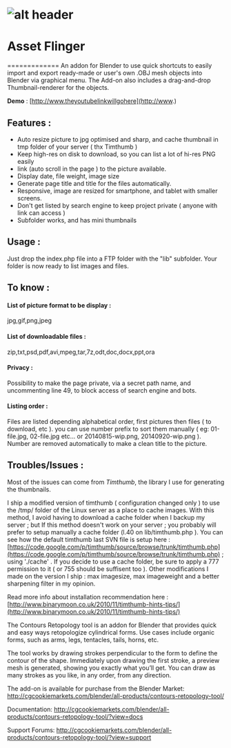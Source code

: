 ![alt header](http://i.imgur.com/gp3BdlI.jpg)
=============
# Asset Flinger
=============
An addon for Blender to use quick shortcuts to easily import and export ready-made or user's own .OBJ mesh objects into Blender via graphical menu. The Add-on also includes a drag-and-drop Thumbnail-renderer for the objects.

**Demo** : [http://www.theyoutubelinkwillgohere](http://www.)

## Features :

* Auto resize picture to jpg optimised and sharp, and cache thumbnail in tmp folder of your server ( thx Timthumb )
* Keep high-res on disk to download, so you can list a lot of hi-res PNG easily
* link (auto scroll in the page ) to the picture available.
* Display date, file weight, image size
* Generate page title and title for the files automatically.
* Responsive, image are resized for smartphone, and tablet with smaller screens. 
* Don't get listed by search engine to keep project private ( anyone with link can access )
* Subfolder works, and has mini thumbnails

## Usage :

Just drop the index.php file into a FTP folder with the "lib" subfolder.
Your folder is now ready to list images and files. 

## To know :

#### List of picture format to be display :

jpg,gif,png,jpeg
 
#### List of downloadable files : 

zip,txt,psd,pdf,avi,mpeg,tar,7z,odt,doc,docx,ppt,ora

#### Privacy :

Possibility to make the page private, via a secret path name, and uncommenting line 49, to block access of search engine and bots. 

#### Listing order :

Files are listed depending alphabetical order, first pictures then files ( to download, etc ). you can use number prefix to sort them manually ( eg: 01-file.jpg, 02-file.jpg etc... or 20140815-wip.png, 20140920-wip.png ). Number are removed automatically to make a clean title to the picture. 

## Troubles/Issues :

Most of the issues can come from *Timthumb*, the library I use for generating the thumbnails.

I ship a modified version of timthumb ( configuration changed only ) to use the /tmp/ folder of the Linux server as a place to cache images. With this method, I avoid having to download a cache folder when I backup my server ; but If this method doesn't work on your server ; you probably will prefer to setup manually a cache folder (l.40 on lib/timthumb.php ). You can see how the default timthumb last SVN file is setup here : [https://code.google.com/p/timthumb/source/browse/trunk/timthumb.php](https://code.google.com/p/timthumb/source/browse/trunk/timthumb.php) ; using './cache' . If you decide to use a cache folder, be sure to apply a 777 permission to it ( or 755 should be suffisent too ). Other modifications I made on the version I ship : max imagesize, max imageweight and a better sharpening filter in my opinion.

Read more info about installation recommendation here : [http://www.binarymoon.co.uk/2010/11/timthumb-hints-tips/](http://www.binarymoon.co.uk/2010/11/timthumb-hints-tips/)








The Contours Retopology tool is an addon for Blender that provides quick and easy ways retopologize cylindrical forms. Use cases include organic forms, such as arms, legs, tentacles, tails, horns, etc.

The tool works by drawing strokes perpendicular to the form to define the contour of the shape. Immediately upon drawing the first stroke, a preview mesh is generated, showing you exactly what you’ll get. You can draw as many strokes as you like, in any order, from any direction.

The add-on is available for purchase from the Blender Market: http://cgcookiemarkets.com/blender/all-products/contours-retopology-tool/

Documentation: http://cgcookiemarkets.com/blender/all-products/contours-retopology-tool/?view=docs

Support Forums: http://cgcookiemarkets.com/blender/all-products/contours-retopology-tool/?view=support
